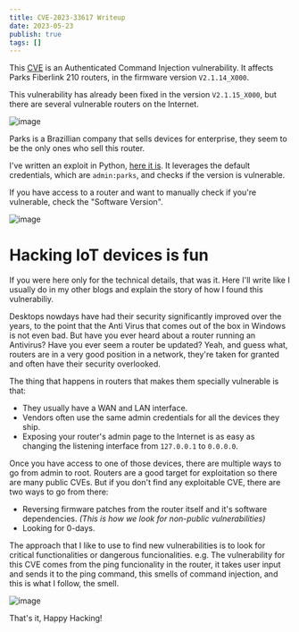 ```yaml
---
title: CVE-2023-33617 Writeup
date: 2023-05-23
publish: true
tags: []
---
```


This [CVE](https://www.cve.org/CVERecord?id=CVE-2023-33617) is an Authenticated
Command Injection vulnerability. It affects Parks Fiberlink 210 routers, in the
firmware version `V2.1.14_X000`.

This vulnerability has already been fixed in the version `V2.1.15_X000`, but
there are several vulnerable routers on the Internet.

![image](/CVE-2023-33617-shodan-00.jpg)

Parks is a Brazillian company that sells devices for enterprise, they seem to
be the only ones who sell this router.

I've written an exploit in Python, [here it
is](https://gist.github.com/gbrls/58a5032bc58510abb908386124d1b4d2). It
leverages the default credentials, which are `admin:parks`, and checks if the
version is vulnerable.


If you have access to a router and want to manually check if you're vulnerable,
check the "Software Version".

![image](/CVE-2023-33617-01.jpg)

# Hacking IoT devices is fun

If you were here only for the technical details, that was it. Here I'll write
like I usually do in my other blogs and explain the story of how I found this
vulnerabiliy.

Desktops nowdays have had their security significantly improved over the years,
to the point that the Anti Virus that comes out of the box in Windows is not
even bad. But have you ever heard about a router running an Antivirus? Have you
ever seem a router be updated? Yeah, and guess what, routers are in a very good
position in a network, they're taken for granted and often have their security
overlooked. 


The thing that happens in routers that makes them specially vulnerable is that:

- They usually have a WAN and LAN interface.
- Vendors often use the same admin credentials for all the devices they ship.
- Exposing your router's admin page to the Internet is as easy as changing the
  listening interface from `127.0.0.1` to `0.0.0.0`.


Once you have access to one of those devices, there are multiple ways to go
from admin to root. Routers are a good target for exploitation so there are
many public CVEs. But if you don't find any exploitable CVE, there are two ways
to go from there:

- Reversing firmware patches from the router itself and it's software
  dependencies. _(This is how we look for non-public vulnerabilities)_
- Looking for 0-days.

The approach that I like to use to find new vulnerabilities is to look for
critical functionalities or dangerous funcionalities. e.g. The vulnerability
for this CVE comes from the ping funcionality in the router, it takes user
input and sends it to the ping command, this smells of command injection, and
this is what I follow, the smell.


![image](/CVE-2023-33617-00.jpg)


That's it, Happy Hacking!
